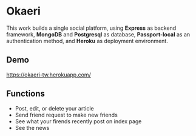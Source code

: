 # Okaeri

This work builds a single social platform, using **Express** as backend framework, **MongoDB** and **Postgresql** as database, **Passport-local** as an authentication method, and **Heroku** as deployment environment.

## Demo

https://okaeri-tw.herokuapp.com/

## Functions

+ Post, edit, or delete your article
+ Send friend request to make new friends
+ See what your firends recently post on index page
+ See the news